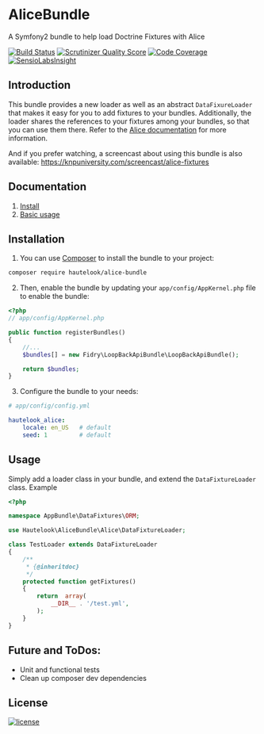AliceBundle
===========

A Symfony2 bundle to help load Doctrine Fixtures with Alice

[![Build Status](https://travis-ci.org/hautelook/AliceBundle.png?branch=master)](https://travis-ci.org/hautelook/AliceBundle)
[![Scrutinizer Quality Score](https://scrutinizer-ci.com/g/hautelook/AliceBundle/badges/quality-score.png?s=0b9ff0ac44085bc49fdb98f4ea1fec2fea918a39)](https://scrutinizer-ci.com/g/hautelook/AliceBundle/)
[![Code Coverage](https://scrutinizer-ci.com/g/hautelook/AliceBundle/badges/coverage.png?b=master)](https://scrutinizer-ci.com/g/hautelook/AliceBundle/?branch=master)
[![SensioLabsInsight](https://insight.sensiolabs.com/projects/1169e133-3d02-4ba8-a87e-f152c620f8b5/mini.png)](https://insight.sensiolabs.com/projects/1169e133-3d02-4ba8-a87e-f152c620f8b5)

## Introduction

This bundle provides a new loader as well as an abstract `DataFixureLoader` that makes it easy for you to add fixtures
to your bundles. Additionally, the loader shares the references to your fixtures among your bundles, so that you can
use them there. Refer to the [Alice documentation](https://github.com/nelmio/alice/blob/master/README.md) for more
information.

And if you prefer watching, a screencast about using this bundle is also available: https://knpuniversity.com/screencast/alice-fixtures

## Documentation

1. [Install](#install)
2. [Basic usage](#basic-usage)

## Installation

1. You can use [Composer](https://getcomposer.org/) to install the bundle to your project:

```bash
composer require hautelook/alice-bundle
```

2. Then, enable the bundle by updating your `app/config/AppKernel.php` file to enable the bundle:
```php
<?php
// app/config/AppKernel.php

public function registerBundles()
{
    //...
    $bundles[] = new Fidry\LoopBackApiBundle\LoopBackApiBundle();

    return $bundles;
}
```

3. Configure the bundle to your needs:

```yaml
# app/config/config.yml

hautelook_alice:
    locale: en_US   # default
    seed: 1         # default
```

## Usage

Simply add a loader class in your bundle, and extend the `DataFixtureLoader` class. Example

```php
<?php

namespace AppBundle\DataFixtures\ORM;

use Hautelook\AliceBundle\Alice\DataFixtureLoader;

class TestLoader extends DataFixtureLoader
{
    /**
     * {@inheritdoc}
     */
    protected function getFixtures()
    {
        return  array(
            __DIR__ . '/test.yml',
        );
    }
}
```

## Future and ToDos:

- Unit and functional tests
- Clean up composer dev dependencies

## License

[![license](https://img.shields.io/badge/license-MIT-red.svg?style=flat-square)](Resources/meta/LICENSE)
